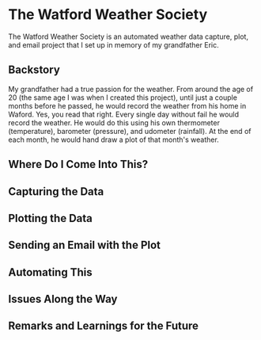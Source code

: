# The Watford Weather Society

The Watford Weather Society is an automated weather data capture, plot, and email project that I set up in memory of my grandfather Eric.

## Backstory

My grandfather had a true passion for the weather. From around the age of 20 (the same age I was when I created this project), until just a couple months before he passed, he would record the weather from his home in Waford. Yes, you read that right. Every single day without fail he would record the weather. He would do this using his own thermometer (temperature), barometer (pressure), and udometer (rainfall). At the end of each month, he would hand draw a plot of that month's weather.

## Where Do I Come Into This?

## Capturing the Data

## Plotting the Data

## Sending an Email with the Plot

## Automating This

## Issues Along the Way

## Remarks and Learnings for the Future
